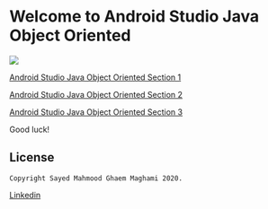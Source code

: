 # Welcome to Android Studio Java Object Oriented 

<img src="https://i.ibb.co/8YChSV0/Untitled-1.png" />

[Android Studio Java Object Oriented Section 1](https://github.com/mahmood-ghaem/AndroidStudioOOP/wiki/Android-Studio-Java-Object-Oriented-Section-1)

[Android Studio Java Object Oriented Section 2](https://github.com/mahmood-ghaem/AndroidStudioOOP/wiki/Android-Studio-Java-Object-Oriented-Section-2)

[Android Studio Java Object Oriented Section 3](https://github.com/mahmood-ghaem/AndroidStudioOOP/wiki/Android-Studio-Java-Object-Oriented-Section-3)

Good luck!







## License
```
Copyright Sayed Mahmood Ghaem Maghami 2020.
```
[Linkedin](https://www.linkedin.com/in/mahmood-ghaemmaghami)
